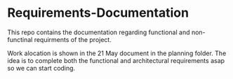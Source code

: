 # Requirements-Documentation
This repo contains the documentation regarding functional and non-functinal requirments of the project.

Work alocation is shown in the 21 May document in the planning folder.
The idea is to complete both the functional and architectural requirements asap so we can start coding.
